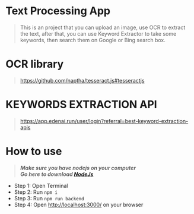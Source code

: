 # Text Processing App
> This is an project that you can upload an image, use OCR to extract the text, after that, you can use Keyword Extractor to take some keywords, then search them on Google or Bing search box.
# OCR library 
> https://github.com/naptha/tesseract.js#tesseractjs
# KEYWORDS EXTRACTION API
> https://app.edenai.run/user/login?referral=best-keyword-extraction-apis

# How to use
> ***Make sure you have nodejs on your computer*** <br />
> ***Go here to download [NodeJs](https://nodejs.org/en/)***
+ Step 1: Open Terminal
+ Step 2: Run `npm i`
+ Step 3: Run `npm run backend`
+ Step 4: Open [http://localhost:3000/](http://localhost:3000/) on your browser
